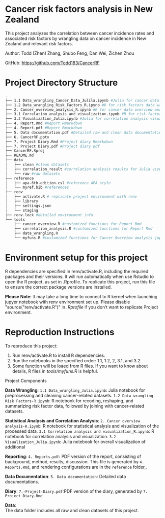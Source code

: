 # Cancer risk factors analysis in New Zealand

This project analyzes the correlation between cancer incidence rates and associated risk factors by wrangling data on cancer incidence in New Zealand and relevant risk factors.

Author: Todd (Zhen) Zhang, Shubo Feng, Dan Wei, Zichen Zhou

GitHub: https://github.com/Todd183/CancerRF

# Project Directory Structure
```bash
.
├── 1.1 Data_wrangling_Cancer_Data_Julila.ipynb #Julia for cancer data wrangling
├── 1.2 Data_wrangling_Risk_Factors_R.ipynb #R for risk factors data wrangling
├── 2. Cancer_overview_analysis_R.ipynb #R for cancer data overview analysis and visualization
├── 3.1 Correlation_analysis_and_visualization.ipynb #R for risk factors correlation analysis and visualization
├── 3.2 Visualization_Julia.ipynb #Julia for correlation analysis visualization
├── 4. Report.Rmd #Report Rmarkdown
├── 4. Report.pdf #Report Rmarkdown
├── 5. Data documentation.pdf #Detailed raw and clean data documentation
├── 6. CancerRF.pptx 
├── 7. Project Diary.Rmd #Project diary Rmarkdown
├── 7. Project Diary.pdf #Project diary pdf
├── CancerRF.Rproj
├── README.md
├── data
│   ├── clean #clean datasets
│   ├── correlation_result #correlation analysis results for Julia visulization
│   └── raw #raw datasets
├── reference
│   ├── apa-6th-edition.csl #reference APA style 
│   └── myref.bib #references
├── renv
│   ├── activate.R # replicate project environment with renv
│   ├── library
│   ├── settings.json
│   └── staging
├── renv.lock #detailed environment info
└── tools 
    ├── cancer_overview.R #customized functions for Report Rmd
    ├── correlation_analysis.R #customized functions for Report Rmd
    ├── data_wrangling.R
    └── myfuns.R #customized functions for Cancer Overview analysis jupyter notebook
```


# Environment setup for this project

R dependencies are specified in renv/activate.R, including the required packages and their versions. It will run automatically when use Rstudio to open the R project, as set in .Rprofile. To replicate this project, run this file to ensure the correct package versions are installed.

**Please Note**: It may take a long time to connect to R kernel when launching jupyer notebook with renv environment set up. Please disable "source("renv/activate.R")" in *.Rprofile* if you don't want to replicate Project environment.


# Reproduction Instructions

To reproduce this project:
1.	Run renv/activate.R to install R dependencies.
2.	Run the notebooks in the specified order: 1.1, 1.2, 2, 3.1, and 3.2.
3.	Some function will be loaed from R files. If you want to know about details, R files in *tools/myfuns.R* is helpful.

Project Components

**Data Wrangling**:
`1.1 Data_wrangling_Julia.ipynb`: Julia notebook for preprocessing and cleaning cancer-related datasets.
`1.2 Data wrangling-Risk Factors-R.ipynb`: R notebook for recoding, reshaping, and summarizing risk factor data, followed by joining with cancer-related datasets.

**Statistical Analysis and Correlation Analysis**:
`2. Cancer overview analysis-R.ipynb`: R notebook for statistical analysis and visualization of the processed data.
`3.1 Correlation analysis and visualization_R.ipynb`: R notebook for correlation analysis and visualization.
`3.2 Visualization_Julia.ipynb`: Julia notebook for overall visualization of additional

**Reporting**:
`4. Reports.pdf`: PDF version of the report, consisting of background, method, results, discussion. This file is generated by `4. Reports.Rmd`, and rendering configurations are in the `reference` folder,.

**Data Documentation**: 
`5. Data documentation`: Detailed data documentations.

**Diary**: 
`7.-Project-Diary.pdf`:PDF version of the diary, generated by `7. Project Diary.Rmd`

**Data**:  
The data folder includes all raw and clean datasets of this project. 




